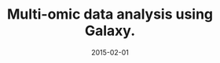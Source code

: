 ---
link: https://dx.doi.org/10.1038/nbt.3134
journal: Nature biotechnology
title: Multi-omic data analysis using Galaxy.
date: 2015-02-01
authors: Boekel, J, Chilton, JM, Cooke, IR, Horvatovich, PL, Jagtap, PD, Käll, L, Lehtiö, J, Lukasse, P, Moerland, PD, Griffin, TJ
---